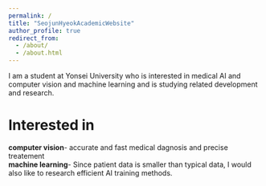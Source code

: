 ```yaml
---
permalink: /
title: "SeojunHyeokAcademicWebsite"
author_profile: true
redirect_from: 
  - /about/
  - /about.html
---
```


I am a student at Yonsei University who is interested in medical AI and computer vision and machine learning and is studying related development and research.


Interested in
======

**computer vision**- accurate and fast medical dagnosis and precise treatement<br>
**machine learning**- Since patient data is smaller than typical data, I would also like to research efficient AI training methods. 



